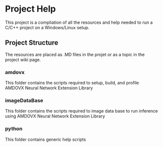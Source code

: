 # Project Help 

This project is a compliation of all the resources and help needed to run a C/C++ project on a Windows/Linux setup.

## Project Structure
The resources are placed as .MD files in the projet or as a topic in the project wiki page.

### amdovx 
This folder contains the scripts required to setup, build, and profile AMDOVX Neural Network Extension Library

### imageDataBase
This folder contains the scripts required to image data base to run inference using AMDOVX Neural Network Extension Library

### python
This folder contains generic help scripts


